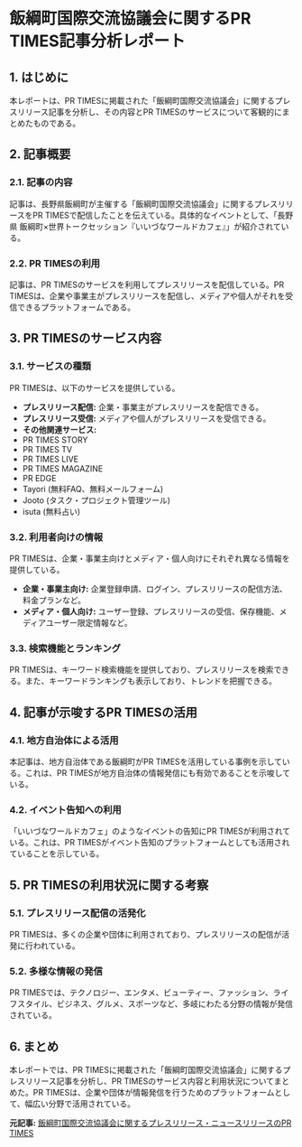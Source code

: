# 飯綱町国際交流協議会に関するPR TIMES記事分析レポート

## 1. はじめに

本レポートは、PR TIMESに掲載された「飯綱町国際交流協議会」に関するプレスリリース記事を分析し、その内容とPR TIMESのサービスについて客観的にまとめたものである。

## 2. 記事概要

### 2.1. 記事の内容

記事は、長野県飯綱町が主催する「飯綱町国際交流協議会」に関するプレスリリースをPR TIMESで配信したことを伝えている。具体的なイベントとして、「長野県 飯綱町×世界トークセッション『いいづなワールドカフェ』」が紹介されている。

### 2.2. PR TIMESの利用

記事は、PR TIMESのサービスを利用してプレスリリースを配信している。PR TIMESは、企業や事業主がプレスリリースを配信し、メディアや個人がそれを受信できるプラットフォームである。

## 3. PR TIMESのサービス内容

### 3.1. サービスの種類

PR TIMESは、以下のサービスを提供している。

* **プレスリリース配信:** 企業・事業主がプレスリリースを配信できる。
* **プレスリリース受信:** メディアや個人がプレスリリースを受信できる。
* **その他関連サービス:**
 * PR TIMES STORY
 * PR TIMES TV
 * PR TIMES LIVE
 * PR TIMES MAGAZINE
 * PR EDGE
 * Tayori (無料FAQ、無料メールフォーム)
 * Jooto (タスク・プロジェクト管理ツール)
 * isuta (無料占い)

### 3.2. 利用者向けの情報

PR TIMESは、企業・事業主向けとメディア・個人向けにそれぞれ異なる情報を提供している。

* **企業・事業主向け:** 企業登録申請、ログイン、プレスリリースの配信方法、料金プランなど。
* **メディア・個人向け:** ユーザー登録、プレスリリースの受信、保存機能、メディアユーザー限定情報など。

### 3.3. 検索機能とランキング

PR TIMESは、キーワード検索機能を提供しており、プレスリリースを検索できる。また、キーワードランキングも表示しており、トレンドを把握できる。

## 4. 記事が示唆するPR TIMESの活用

### 4.1. 地方自治体による活用

本記事は、地方自治体である飯綱町がPR TIMESを活用している事例を示している。これは、PR TIMESが地方自治体の情報発信にも有効であることを示唆している。

### 4.2. イベント告知への利用

「いいづなワールドカフェ」のようなイベントの告知にPR TIMESが利用されている。これは、PR TIMESがイベント告知のプラットフォームとしても活用されていることを示している。

## 5. PR TIMESの利用状況に関する考察

### 5.1. プレスリリース配信の活発化

PR TIMESは、多くの企業や団体に利用されており、プレスリリースの配信が活発に行われている。

### 5.2. 多様な情報の発信

PR TIMESでは、テクノロジー、エンタメ、ビューティー、ファッション、ライフスタイル、ビジネス、グルメ、スポーツなど、多岐にわたる分野の情報が発信されている。

## 6. まとめ

本レポートでは、PR TIMESに掲載された「飯綱町国際交流協議会」に関するプレスリリース記事を分析し、PR TIMESのサービス内容と利用状況についてまとめた。PR TIMESは、企業や団体が情報発信を行うためのプラットフォームとして、幅広い分野で活用されている。



**元記事:** [飯綱町国際交流協議会に関するプレスリリース・ニュースリリースのPR TIMES](https://prtimes.jp/topics/keywords/飯綱町国際交流協議会)